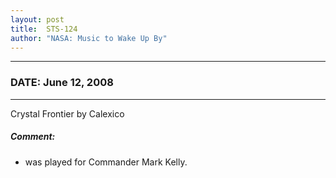 ```yaml
---
layout: post
title:  STS-124
author: "NASA: Music to Wake Up By"
---
```


----
### DATE: June 12, 2008
----
Crystal Frontier by Calexico

##### Comment:
* was played for Commander Mark Kelly.
